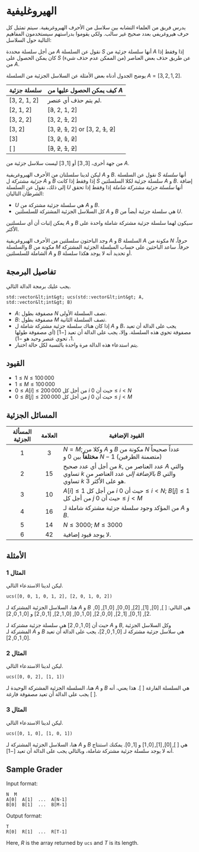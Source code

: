 # الهيروغليفية

يدرس فريق من العلماء التشابه بين سلاسل من الأحرف الهيروغريفية.
سيتم تمثيل كل حرف هيروغريفي بعدد صحيح غير سالب.
ولكي يقوموا بدراستهم سيستخدمون المفاهيم التالية حول السلاسل:

من أجل سلسلة محددة $A$ نقول عن السلسلة $S$ أنها سلسلة جزئية من $A$ إذا وفقط إذا كان يمكن الحصول على $S$ عن طريق حذف بعض العناصر (من الممكن عدم حذف شيء) من $A$.

يوضح الجدول أدناه بعض الأمثلة عن السلاسل الجزئية من السلسلة $A = [3, 2, 1, 2]$.

| سلسلة جزئية    | كيف يمكن الحصول عليها من $A$ |
|----------------|---------------------------------|
| [3, 2, 1, 2] | لم يتم حذف أي عنصر.
| [2, 1, 2]     | [<s>3</s>, 2, 1, 2]
| [3, 2, 2]     | [3, 2, <s>1</s>, 2]
| [3, 2]         | [3, <s>2</s>, <s>1</s>, 2] or [3, 2, <s>1</s>, <s>2</s>]
| [3]             | [3, <s>2</s>, <s>1</s>, <s>2</s>]
| [ ]              | [<s>3</s>, <s>2</s>, <s>1</s>, <s>2</s>]

من جهة أخرى، $[3, 3]$ أو $[1, 3]$ ليست سلاسل جزئية من $A$.

ليكن لدينا سلسلتان من الأحرف الهيروغريفية $A$ و $B$.
نقول عن السلسلة $S$ أنها *سلسلة جزئية مشتركة* ل $A$ و $B$ إذا وفقط إذا كانت $S$ سلسلة جزئية لكلا السلسلتين $A$ و $B$.
إضافة إلى ذلك، نقول عن السلسلة $U$ أنها *سلسلة جزئية مشتركة شاملة* إذا وفقط إذا تحقق الشرطان التاليان:
* $U$ هي سلسلة جزئية مشتركة من $A$ و $B$.
* كل السلاسل الجزئية المشتركة للسلسلتين $A$ و $B$ هي سلسلة جزئية أيضاً من $U$.

يمكن إثبات أن أي سلسلتين $A$ و $B$ سيكون لهما سلسلة جزئية مشتركة شاملة واحدة على الأكثر.

وجد الباحثون سلسلتين من الأحرف الهيروغريفية $A$ و $B$ السلسلة $A$ مكونة من $N$ حرفاً، والسلسلة $B$ مكونة من $M$ حرفاً.
ساعد الباحثين على حساب السلسلة الجزئية المشتركة الشاملة للسلسلتين $A$ و $B$ أو تحديد أنه لا يوجد هكذا سلسلة.


## تفاصيل البرمجة

يجب عليك برمجة الدالة التالي.

```
std::vector&lt;int&gt; ucs(std::vector&lt;int&gt; A, std::vector&lt;int&gt; B)
```


* $A$: مصفوفة بطول $N$ تصف السلسلة الأولى.
* $B$: مصفوفة بطول $M$ تصف السلسلة الثانية.
* إذا كان هناك سلسلة جزئية مشتركة شاملة ل $A$ و $B$، يجب على الدالة أن تعيد مصفوفة تحوي هذه السلسلة. وإلا، يجب على الدالة أن تعيد $[-1]$ (أي مصفوفة طولها $1$، تحوي عنصر وحيد هو $-1$).
* يتم استدعاء هذه الدالة مرة واحدة بالنسبة لكل حالة اختبار.

## القيود

* $1 \leq N \leq 100\,000$
* $1 \leq M \leq 100\,000$
* $0 \leq A[i] \leq 200\,000$ من أجل كل $i$ حيث أن $0 \leq i < N$
* $0 \leq B[j] \leq 200\,000$ من أجل كل $j$ حيث أن $0 \leq j < M$

## المسائل الجزئية

| المسألة الجزئية | العلامة  | القيود الإضافية |
| :-----: | :----: | ---------------------- |
| 1       | $3$    | $N = M$; وكلا من $A$ و $B$ مكونة من $N$ عدداً صحيحاً **مختلفاً** بين $0$ و $N-1$ (متضمنة الطرفين)
| 2       | $15$   | من أجل أي عدد صحيح $k$, عدد العناصر من $A$ والتي تساوي $k$ *بالإضافة إلى* عدد العناصر من $B$ والتي تساوي $k$ هو على الأكثر  $3$.
| 3       | $10$   | $A[i] \leq 1$ من أجل كل $i$ حيث أن $0 \leq i < N$; $B[j] \leq 1$ من أجل كل $j$ حيث أن $0 \leq j < M$
| 4       | $16$   | من المؤكد وجود سلسلة جزئية مشتركة شاملة لـ $A$ و $B$.
| 5       | $14$   | $N \leq 3000$; $M \leq 3000$
| 6       | $42$   | لا يوجد قيود إضافية.

## الأمثلة

### المثال 1

ليكن لدينا الاستدعاء التالي.

```
ucs([0, 0, 1, 0, 1, 2], [2, 0, 1, 0, 2])
```


هنا، السلاسل الجزئية المشتركة لـ $A$ و $B$ هي التالي:
 $[\ ]$, $[0]$, $[1]$, $[2]$, $[0, 0]$, $[0, 1]$, $[0, 2]$, $[1, 0]$, $[1, 2]$, $[0, 0, 2]$, $[0, 1, 0]$, $[0, 1, 2]$, $[1, 0, 2]$ و $[0, 1, 0, 2]$.

حيث أن  $[0, 1, 0, 2]$ هي سلسلة جزئية مشتركة لـ $A$ و $B$, وكل السلاسل الجزئية المشتركة لـ $A$ و $B$ هي سلاسل جزئية مشتركة لـ $[0, 1, 0, 2]$، يجب على الدالة أن تعيد $[0, 1, 0, 2]$.

### المثال 2

ليكن لدينا الاستدعاء التالي.

```
ucs([0, 0, 2], [1, 1])
```

هنا، السلسلة الجزئية المشتركة الوحيدة لـ $A$ و $B$ هي السلسلة الفارغة $[\ ]$.
هذا يعني، أنه يجب على الدالة أن تعيد مصفوفة فارغة $[\ ]$.

### المثال 3

ليكن لدينا الاستدعاء التالي.
```
ucs([0, 1, 0], [1, 0, 1])
```


هنا، السلاسل الجزئية المشتركة لـ $A$ و $B$ هي
 $[\ ], [0], [1], [0, 1]$ و $[1, 0]$.
 يمكنك استنتاج أنه لا يوجد سلسلة جزئية مشتركة شاملة، وبالتالي يجب على الدالة أن تعيد $[-1]$.

## Sample Grader

Input format:

```
N  M
A[0]  A[1]  ...  A[N-1]
B[0]  B[1]  ...  B[M-1]
```


Output format:

```
T
R[0]  R[1]  ...  R[T-1]
```


Here, $R$ is the array returned by `ucs` and $T$ is its length.




